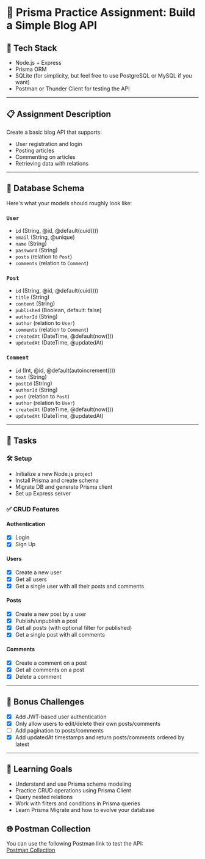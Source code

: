 # 🧪 **Prisma Practice Assignment: Build a Simple Blog API**

## 🔧 **Tech Stack**
- Node.js + Express
- Prisma ORM
- SQLite (for simplicity, but feel free to use PostgreSQL or MySQL if you want)
- Postman or Thunder Client for testing the API

---

## 📋 **Assignment Description**
Create a basic blog API that supports:
- User registration and login
- Posting articles
- Commenting on articles
- Retrieving data with relations

---

## 🧱 **Database Schema**
Here's what your models should roughly look like:

### `User`
- `id` (String, @id, @default(cuid()))
- `email` (String, @unique)
- `name` (String)
- `password` (String)
- `posts` (relation to `Post`)
- `comments` (relation to `Comment`)

### `Post`
- `id` (String, @id, @default(cuid()))
- `title` (String)
- `content` (String)
- `published` (Boolean, default: false)
- `authorId` (String)
- `author` (relation to `User`)
- `comments` (relation to `Comment`)
- `createdAt` (DateTime, @default(now()))
- `updatedAt` (DateTime, @updatedAt)

### `Comment`
- `id` (Int, @id, @default(autoincrement()))
- `text` (String)
- `postId` (String)
- `authorId` (String)
- `post` (relation to `Post`)
- `author` (relation to `User`)
- `createdAt` (DateTime, @default(now()))
- `updatedAt` (DateTime, @updatedAt)

---

## 📌 **Tasks**

### 🛠 Setup
- Initialize a new Node.js project
- Install Prisma and create schema
- Migrate DB and generate Prisma client
- Set up Express server

### ✅ CRUD Features

#### Authentication
- [x] Login
- [x] Sign Up

#### Users
- [x] Create a new user
- [x] Get all users
- [x] Get a single user with all their posts and comments

#### Posts
- [x] Create a new post by a user
- [x] Publish/unpublish a post
- [x] Get all posts (with optional filter for published)
- [x] Get a single post with all comments

#### Comments
- [x] Create a comment on a post
- [x] Get all comments on a post
- [x] Delete a comment

---

## 🚀 **Bonus Challenges**
- [x] Add JWT-based user authentication
- [x] Only allow users to edit/delete their own posts/comments
- [ ] Add pagination to posts/comments
- [x] Add updatedAt timestamps and return posts/comments ordered by latest

---

## 🧠 **Learning Goals**
- Understand and use Prisma schema modeling
- Practice CRUD operations using Prisma Client
- Query nested relations
- Work with filters and conditions in Prisma queries
- Learn Prisma Migrate and how to evolve your database

## 🌐 **Postman Collection**
You can use the following Postman link to test the API:  
[Postman Collection](https://planetary-astronaut-69182.postman.co/workspace/My-Workspace~f3743a0e-fb88-4684-8f67-dc586dc8e546/collection/26737462-d8c8017e-f863-43c1-8f03-0f889703e1bd?action=share&creator=26737462&active-environment=26737462-eaeadd56-da55-4fb2-b72b-db5334c80411)